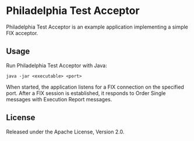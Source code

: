 Philadelphia Test Acceptor
==========================

Philadelphia Test Acceptor is an example application implementing a simple
FIX acceptor.


Usage
-----

Run Philadelphia Test Acceptor with Java:

    java -jar <executable> <port>

When started, the application listens for a FIX connection on the specified
port. After a FIX session is established, it responds to Order Single messages
with Execution Report messages.


License
-------

Released under the Apache License, Version 2.0.
